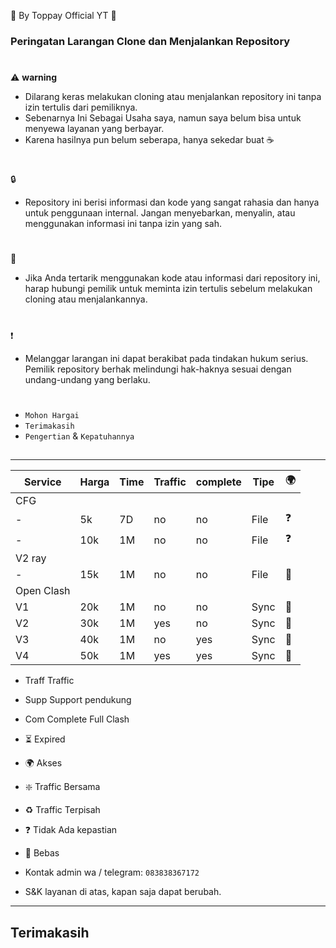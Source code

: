 🍚 By Toppay Official YT 🚀
### Peringatan Larangan Clone dan Menjalankan Repository
#
⚠️ **warning**
- Dilarang keras melakukan cloning atau menjalankan repository ini tanpa izin tertulis dari pemiliknya.
- Sebenarnya Ini Sebagai Usaha saya, namun saya belum bisa untuk menyewa layanan yang berbayar.
- Karena hasilnya pun belum seberapa, hanya sekedar buat ☕
#
🔒
- Repository ini berisi informasi dan kode yang sangat rahasia dan hanya untuk penggunaan internal. Jangan menyebarkan, menyalin, atau menggunakan informasi ini tanpa izin yang sah.
#
📩
- Jika Anda tertarik menggunakan kode atau informasi dari repository ini, harap hubungi pemilik untuk meminta izin tertulis sebelum melakukan cloning atau menjalankannya.
#
❗
- Melanggar larangan ini dapat berakibat pada tindakan hukum serius. Pemilik repository berhak melindungi hak-haknya sesuai dengan undang-undang yang berlaku.
#
- `Mohon Hargai`
- `Terimakasih`
- `Pengertian` & `Kepatuhannya`

##

---

| Service| Harga   | Time | Traffic | complete | Tipe | 🌍 |
| ------ | ------- | ---- | ------- | -------- | ---- | -- |
| CFG|
| -      | 5k      | 7D   | no      | no       | File | ❓ |
| -      | 10k     | 1M   | no      | no       | File | ❓ |
| V2 ray |
| -      | 15k     | 1M   | no      | no       | File | 🥰 |
| Open Clash |
| V1     | 20k     | 1M   | no      | no       | Sync | 🥰 |
| V2     | 30k     | 1M   | yes     | no       | Sync | 🥰 |
| V3     | 40k     | 1M   | no      | yes      | Sync | 🥰 |
| V4     | 50k     | 1M   | yes     | yes      | Sync | 🥰 |

- Traff Traffic
- Supp Support pendukung
- Com Complete Full Clash
- ⏳ Expired
- 🌍 Akses
- ❇️ Traffic Bersama
- ♻️ Traffic Terpisah
- ❓ Tidak Ada kepastian
- 🥰 Bebas

- Kontak admin wa / telegram: `083838367172`
- S&K
 layanan di atas, kapan saja dapat berubah.

---

##
## Terimakasih